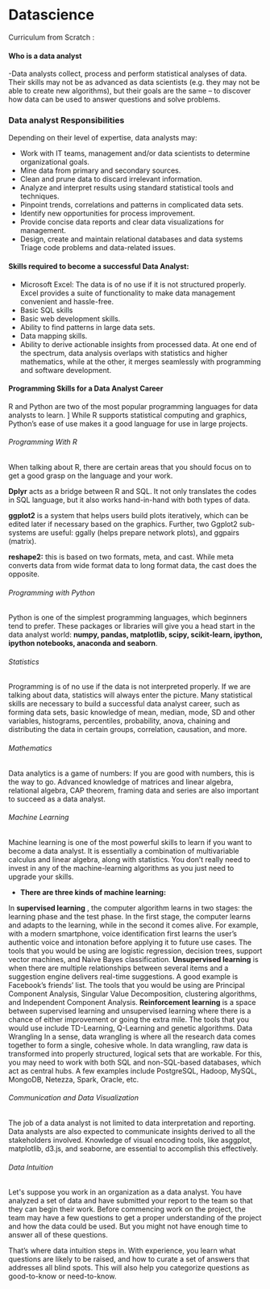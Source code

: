 # Datascience
Curriculum from Scratch :
#### Who is a data analyst
-Data analysts collect, process and perform statistical analyses of data. Their skills may not be as advanced as data scientists (e.g. they may not be able to create new algorithms), but their goals are the same – to discover how data can be used to answer questions and solve problems.
### Data analyst Responsibilities
Depending on their level of expertise, data analysts may:

- Work with IT teams, management and/or data scientists to determine organizational goals.
- Mine data from primary and secondary sources.
- Clean and prune data to discard irrelevant information.
- Analyze and interpret results using standard statistical tools and techniques.
- Pinpoint trends, correlations and patterns in complicated data sets.
- Identify new opportunities for process improvement.
- Provide concise data reports and clear data visualizations for management.
- Design, create and maintain relational databases and data systems Triage code problems and data-related issues.
#### Skills required to become a successful Data Analyst:
- Microsoft Excel: The data is of no use if it is not structured properly. Excel provides a suite of functionality to make data management convenient and hassle-free.
- Basic SQL skills
- Basic web development skills.
- Ability to find patterns in large data sets.
- Data mapping skills.
- Ability to derive actionable insights from processed data.
At one end of the spectrum, data analysis overlaps with statistics and higher mathematics, while at the other, it merges seamlessly with programming and software development.

#### Programming Skills for a Data Analyst Career
R and Python are two of the most popular programming languages for data analysts to learn. ] While R supports statistical computing and graphics, Python’s ease of use makes it a good language for use in large projects.

###### Programming With R
When talking about R, there are certain areas that you should focus on to get a good grasp on the language and your work.

**Dplyr** acts as a bridge between  R and SQL. It not only translates the codes in SQL language, but it also works hand-in-hand with both types of data.

**ggplot2** is a system that helps users build plots iteratively, which can be edited later if necessary based on the graphics. Further, two Ggplot2 sub-systems are useful: ggally (helps prepare network plots), and ggpairs (matrix).

**reshape2:** this is based on two formats, meta, and cast. While meta converts data from wide format data to long format data, the cast does the opposite.

###### Programming with Python
Python is one of the simplest programming languages, which beginners tend to prefer. These packages or libraries will give you a head start in the data analyst world: **numpy, pandas, matplotlib, scipy, scikit-learn, ipython, ipython notebooks, anaconda and seaborn**.

###### Statistics
Programming is of no use if the data is not interpreted properly. If we are talking about data, statistics will always enter the picture. Many statistical skills are necessary to build a successful data analyst career, such as forming data sets, basic knowledge of mean, median, mode, SD and other variables, histograms, percentiles, probability, anova, chaining and distributing the data in certain groups, correlation, causation, and more.

###### Mathematics
Data analytics is a game of numbers: If you are good with numbers, this is the way to go.
Advanced knowledge of matrices and linear algebra, relational algebra, CAP theorem, framing data and series are also important to succeed as a data analyst.

###### Machine Learning
Machine learning is one of the most powerful skills to learn if you want to become a data analyst. It is essentially a combination of multivariable calculus and linear algebra, along with statistics. You don’t really need to invest in any of the machine-learning algorithms as you just need to upgrade your skills.

- **There are three kinds of machine learning:**

In **supervised learning** , the computer algorithm learns in two stages: the learning phase and the test phase. In the first stage, the computer learns and adapts to the learning, while in the second it comes alive. For example, with a modern smartphone, voice identification first learns the user’s authentic voice and intonation before applying it to future use cases. The tools that you would be using are logistic regression, decision trees, support vector machines, and Naive Bayes classification.
**Unsupervised learning** is when there are multiple relationships between several items and a suggestion engine delivers real-time suggestions. A good example is Facebook’s friends’ list. The tools that you would be using are Principal Component Analysis, Singular Value Decomposition, clustering algorithms, and Independent Component Analysis.
**Reinforcement learning** is a space between supervised learning and unsupervised learning where there is a chance of either improvement or going the extra mile. The tools that you would use include TD-Learning, Q-Learning and genetic algorithms.
Data Wrangling
In a sense, data wrangling is where all the research data comes together to form a single, cohesive whole. In data wrangling, raw data is transformed into properly structured, logical sets that are workable. For this, you may need to work with both SQL and non-SQL-based databases, which act as central hubs. A few examples include PostgreSQL, Hadoop, MySQL, MongoDB, Netezza, Spark, Oracle, etc.

###### Communication and Data Visualization
The job of a data analyst is not limited to data interpretation and reporting. Data analysts are also expected to communicate insights derived to all the stakeholders involved. Knowledge of visual encoding tools, like asggplot, matplotlib, d3.js, and seaborne, are essential to accomplish this effectively.

###### Data Intuition
Let's suppose you work in an organization as a data analyst. You have analyzed a set of data and have submitted your report to the team so that they can begin their work. Before commencing work on the project, the team may have a few questions to get a proper understanding of the project and how the data could be used. But you might not have enough time to answer all of these questions.

That’s where data intuition steps in. With experience, you learn what questions are likely to be raised, and how to curate a set of answers that addresses all blind spots. This will also help you categorize questions as good-to-know or need-to-know.

